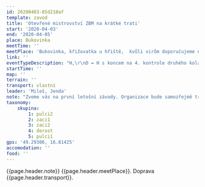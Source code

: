 ```yaml
---
id: 20200403-85d210af
template: zavod
title: 'Otevřené mistrovství ZBM na krátké trati'
start: '2020-04-03'
end: '2020-04-05'
place: Bukovinka
meetTime: ''
meetPlace: 'Bukovinka, křižovatka u hřiště,  kvůli virům doporučujeme neparkovat ve vesnici'
link: ''
eventTypeDescription: "H,\r\nD = H s koncem na 4. kontrole druhého kola,\r\nDH14,\r\nDH12,\r\nDH10,"
startTime: ''
map: ''
terrain: ''
transport: vlastní
leader: 'Miloš, Jenda'
note: "Zveme vás na první letošní závody. Organizace bude samozřejmě trošku jednodušší:\r\n* [vytiskněte si mapy jako obvykle](https://www.dropbox.com/s/tywiqcnhdqp6zno/bukovinka_tisk.zip?dl=0) (moc ji před startem nezkoumejte, ať si nekazíte zážitek)\r\n* mapa pojmenovaná jako cesta na start vás dovede k vašemu startovnímu bodu (DH10-12 - 1200m, ostatní 1700m)\r\n* na kontrolách budou zase fábory z mlíka\r\n* váš čas a odkaz na GPS doplňujte do [online výsledkové listiny](https://docs.google.com/spreadsheets/d/1chYEayxlDfKf1ULYJaNSjhbZ_uNzbY2dylnisN-klfY/edit?usp=sharing)\r\n* samozřejmostí je [tabulka příjezdů](https://docs.google.com/spreadsheets/d/19hcfWom8Ak2L4gPH17VVtb_Zvdr-WWTSpNb-z_4UvG4/edit#gid=0)"
taxonomy:
    skupina:
        1: pulci2
        2: zaci1
        3: zaci2
        4: dorost
        5: pulci1
gps: '49.29306, 16.81425'
accomodation: ''
food: ''
---
```

{{page.header.note}}
 {{page.header.meetPlace}}. Doprava {{page.header.transport}}.
